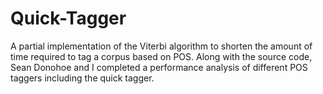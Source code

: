 # Quick-Tagger
A partial implementation of the Viterbi algorithm to shorten the amount of time required to tag a corpus based on POS. Along with the source code, Sean Donohoe and I completed a performance analysis of different POS taggers including the quick tagger. 
